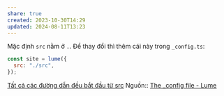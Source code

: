 ```yaml
---
share: true
created: 2023-10-30T14:29
updated: 2024-08-11T13:23
---
```

Mặc định `src` nằm ở `.`. Để thay đổi thì thêm cái này trong `_config.ts`:
```js
const site = lume({
  src: "./src",
});
```
[Tất cả các đường dẫn đều bắt đầu từ src](./T%E1%BA%A5t%20c%E1%BA%A3%20c%C3%A1c%20%C4%91%C6%B0%E1%BB%9Dng%20d%E1%BA%ABn%20%C4%91%E1%BB%81u%20b%E1%BA%AFt%20%C4%91%E1%BA%A7u%20t%E1%BB%AB%20src.md)
Nguồn:: [The \_config file - Lume](https://lume.land/docs/configuration/config-file/#src)